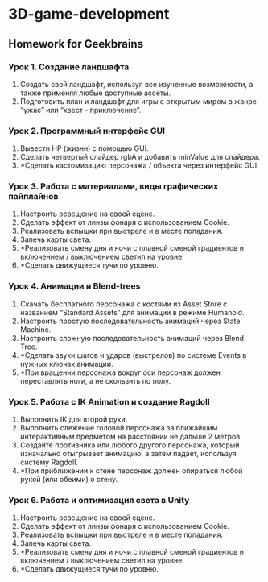 # 3D-game-development
## Homework for Geekbrains


### Урок 1. Создание ландшафта

1. Создать свой ландшафт, используя все изученные возможности, а также применяя любые доступные ассеты.
2. Подготовить план и ландшафт для игры с открытым миром в жанре “ужас” или “квест - приключение”.


### Урок 2. Программный интерфейс GUI

1. Вывести HP (жизни) с помощью GUI.
2. Сделать четвертый слайдер rgbA и добавить minValue для слайдера.
3. *Сделать кастомизацию персонажа / объекта через интерфейс GUI.


### Урок 3. Работа с материалами, виды графических пайплайнов

1. Настроить освещение на своей сцене.
2. Сделать эффект от линзы фонаря с использованием Cookie.
3. Реализовать вспышки при выстреле и в месте попадания.
4. Запечь карты света.
5. *Реализовать смену дня и ночи с плавной сменой градиентов и включением / выключением светил на уровне.
6. *Сделать движущиеся тучи по уровню.


### Урок 4. Анимации и Blend-trees

1. Скачать бесплатного персонажа с костями из Asset Store с названием “Standard Assets” для анимации в режиме Humanoid.
2. Настроить простую последовательность анимаций через State Machine.
3. Настроить сложную последовательность анимаций через Blend Tree.
4. *Сделать звуки шагов и ударов (выстрелов) по системе Events в нужных ключах анимации.
5. *При вращении персонажа вокруг оси персонаж должен переставлять ноги, а не скользить по полу.


### Урок 5. Работа с IK Animation и создание Ragdoll

1. Выполнить IK для второй руки.
2. Выполнить слежение головой персонажа за ближайшим интерактивным предметом на расстоянии не дальше 2 метров.
3. Создайте противника или любого другого персонажа, который изначально отыгрывает анимацию, а затем падает, используя систему Ragdoll.
4. *При приближении к стене персонаж должен опираться любой рукой (или обеими) о стену.

### Урок 6. Работа и оптимизация света в Unity

1. Настроить освещение на своей сцене.
2. Сделать эффект от линзы фонаря с использованием Cookie.
3. Реализовать вспышки при выстреле и в месте попадания.
4. Запечь карты света.
5. *Реализовать смену дня и ночи с плавной сменой градиентов и включением / выключением светил на уровне.
6. *Сделать движущиеся тучи по уровню.

